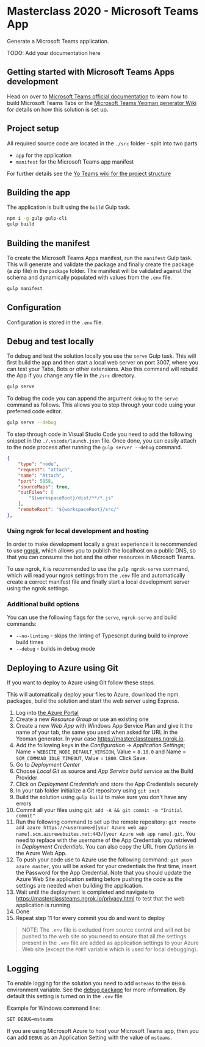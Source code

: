 # Masterclass 2020 - Microsoft Teams App

Generate a Microsoft Teams application.

TODO: Add your documentation here

## Getting started with Microsoft Teams Apps development

Head on over to [Microsoft Teams official documentation](https://developer.microsoft.com/en-us/microsoft-teams) to learn how to build Microsoft Teams Tabs or the [Microsoft Teams Yeoman generator Wiki](https://github.com/PnP/generator-teams/wiki) for details on how this solution is set up.

## Project setup

All required source code are located in the `./src` folder - split into two parts

* `app` for the application
* `manifest` for the Microsoft Teams app manifest

For further details see the [Yo Teams wiki for the project structure](https://github.com/PnP/generator-teams/wiki/Project-Structure)

## Building the app

The application is built using the `build` Gulp task.

``` bash
npm i -g gulp gulp-cli
gulp build
```

## Building the manifest

To create the Microsoft Teams Apps manifest, run the `manifest` Gulp task. This will generate and validate the package and finally create the package (a zip file) in the `package` folder. The manifest will be validated against the schema and dynamically populated with values from the `.env` file.

``` bash
gulp manifest
```

## Configuration

Configuration is stored in the `.env` file. 

## Debug and test locally

To debug and test the solution locally you use the `serve` Gulp task. This will first build the app and then start a local web server on port 3007, where you can test your Tabs, Bots or other extensions. Also this command will rebuild the App if you change any file in the `/src` directory.

``` bash
gulp serve
```

To debug the code you can append the argument `debug` to the `serve` command as follows. This allows you to step through your code using your preferred code editor.

``` bash
gulp serve --debug
```

To step through code in Visual Studio Code you need to add the following snippet in the `./.vscode/launch.json` file. Once done, you can easily attach to the node process after running the `gulp server --debug` command.

``` json
{
    "type": "node",
    "request": "attach",
    "name": "Attach",
    "port": 5858,
    "sourceMaps": true,
    "outFiles": [
        "${workspaceRoot}/dist/**/*.js"
    ],
    "remoteRoot": "${workspaceRoot}/src/"
},
```

### Using ngrok for local development and hosting

In order to make development locally a great experience it is recommended to use [ngrok](https://ngrok.io), which allows you to publish the localhost on a public DNS, so that you can consume the bot and the other resources in Microsoft Teams. 

To use ngrok, it is recommended to use the `gulp ngrok-serve` command, which will read your ngrok settings from the `.env` file and automatically create a correct manifest file and finally start a local development server using the ngrok settings.

### Additional build options

You can use the following flags for the `serve`, `ngrok-serve` and build commands:

* `--no-linting` - skips the linting of Typescript during build to improve build times
* `--debug` - builds in debug mode

## Deploying to Azure using Git

If you want to deploy to Azure using Git follow these steps.

This will automatically deploy your files to Azure, download the npm packages, build the solution and start the web server using Express.

1. Log into [the Azure Portal](https://portal.azure.com)
2. Create a new *Resource Group* or use an existing one
3. Create a new *Web App* with Windows App Service Plan and give it the name of your tab, the same you used when asked for URL in the Yeoman generator. In your case https://masterclassteams.ngrok.io.
4. Add the following keys in the *Configuration* -> *Application Settings*; Name = `WEBSITE_NODE_DEFAULT_VERSION`, Value = `8.10.0` and Name = `SCM_COMMAND_IDLE_TIMEOUT`,  Value = `1800`. Click Save.
5. Go to *Deployment Center*
6. Choose *Local Git* as source and *App Service build service* as the Build Provider 
7. Click on *Deployment Credentials* and store the App Credentials securely
8. In your tab folder initialize a Git repository using `git init`
9. Build the solution using `gulp build` to make sure you don't have any errors
10. Commit all your files using `git add -A && git commit -m "Initial commit"`
11. Run the following command to set up the remote repository: `git remote add azure https://<username>@[your Azure web app name].scm.azurewebsites.net:443/[your Azure web app name].git`. You need to replace <username> with the username of the App Credentials you retrieved in _Deployment Credentials_. You can also copy the URL from *Options* in the Azure Web App.
12. To push your code use to Azure use the following command: `git push azure master`, you will be asked for your credentials the first time, insert the Password for the App Credential. Note that you should update the Azure Web Site application setting before pushing the code as the settings are needed when building the application.
13. Wait until the deployment is completed and navigate to https://masterclassteams.ngrok.io/privacy.html to test that the web application is running
14. Done
15. Repeat step 11 for every commit you do and want to deploy

> NOTE: The `.env` file is excluded from source control and will not be pushed to the web site so you need to ensure that all the settings present in the `.env` file are added as application settings to your Azure Web site (except the `PORT` variable which is used for local debugging).

## Logging

To enable logging for the solution you need to add `msteams` to the `DEBUG` environment variable. See the [debug package](https://www.npmjs.com/package/debug) for more information. By default this setting is turned on in the `.env` file.

Example for Windows command line:

``` bash
SET DEBUG=msteams
```

If you are using Microsoft Azure to host your Microsoft Teams app, then you can add `DEBUG` as an Application Setting with the value of `msteams`.
